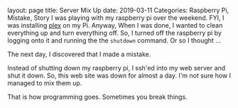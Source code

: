 layout: page
title: Server Mix Up
date: 2019-03-11
Categories: Raspberry Pi, Mistake, Story
I was playing with my raspberry pi over the weekend. FYI, I was installing [plex](https://www.plex.tv/) on my Pi. Anyway, When I was done, I wanted to clean everything up and turn everything off. So, I turned off the raspberry pi by logging onto it and running the the `shutdown` command. Or so I thought ...

The next day, I discovered that I made a mistake. 

Instead of shutting down my raspberry pi, I ssh'ed into my web server and shut it down. So, this web site was down for almost a day. I'm not sure how I managed to mix them up. 

That is how programming goes. Sometimes you break things.

